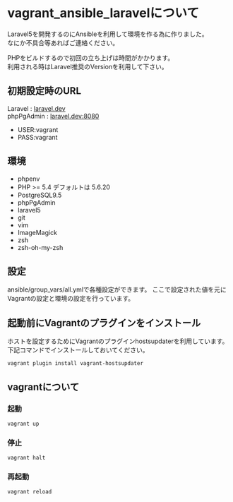 # vagrant_ansible_laravelについて

Laravel5を開発するのにAnsibleを利用して環境を作る為に作りました。  
なにか不具合等あればご連絡ください。  
  
PHPをビルドするので初回の立ち上げは時間がかかります。   
利用される時はLaravel推奨のVersionを利用して下さい。

## 初期設定時のURL
Laravel : [laravel.dev](https://laravel.dev/)  
phpPgAdmin : [laravel.dev:8080](laravel.dev:8080)  
- USER:vagrant
- PASS:vagrant

## 環境
- phpenv
- PHP >= 5.4 デフォルトは 5.6.20
- PostgreSQL9.5
- phpPgAdmin
- laravel5
- git
- vim
- ImageMagick
- zsh
- zsh-oh-my-zsh

## 設定

ansible/group_vars/all.ymlで各種設定ができます。
ここで設定された値を元にVagrantの設定と環境の設定を行っています。

## 起動前にVagrantのプラグインをインストール

ホストを設定するためにVagrantのプラグインhostsupdaterを利用しています。  
下記コマンドでインストールしておいてください。  

`vagrant plugin install vagrant-hostsupdater`

## vagrantについて

### 起動

`vagrant up`

### 停止

`vagrant halt`

### 再起動

`vagrant reload`